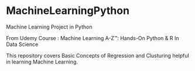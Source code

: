 # MachineLearningPython
Machine Learning Project in Python

From Udemy Course : Machine Learning A-Z™: Hands-On Python & R In Data Science

This repository covers Basic Concepts of Regression and Clusturing helpful in learning Machine Learning.
